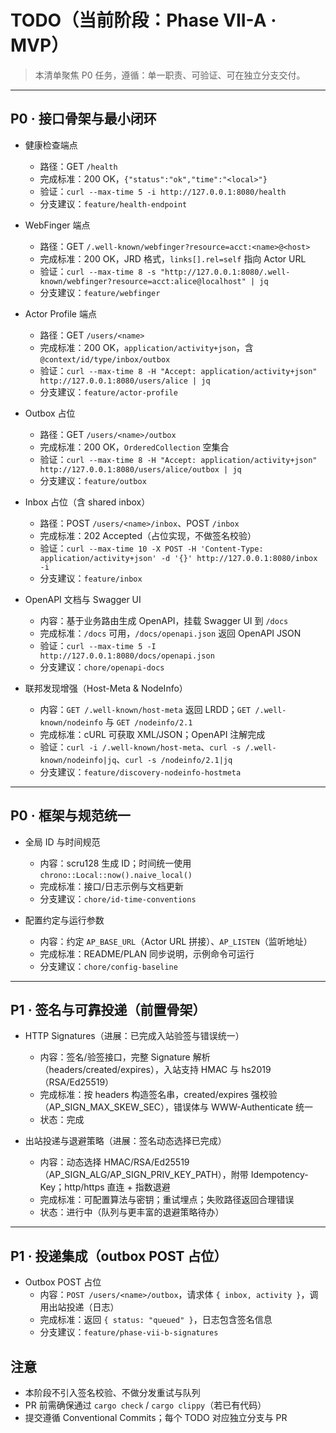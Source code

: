 # TODO（当前阶段：Phase VII-A · MVP）

> 本清单聚焦 P0 任务，遵循：单一职责、可验证、可在独立分支交付。

---

## P0 · 接口骨架与最小闭环

- 健康检查端点
  - 路径：GET `/health`
  - 完成标准：200 OK，`{"status":"ok","time":"<local>"}`
  - 验证：`curl --max-time 5 -i http://127.0.0.1:8080/health`
  - 分支建议：`feature/health-endpoint`

- WebFinger 端点
  - 路径：GET `/.well-known/webfinger?resource=acct:<name>@<host>`
  - 完成标准：200 OK，JRD 格式，`links[].rel=self` 指向 Actor URL
  - 验证：`curl --max-time 8 -s "http://127.0.0.1:8080/.well-known/webfinger?resource=acct:alice@localhost" | jq`
  - 分支建议：`feature/webfinger`

- Actor Profile 端点
  - 路径：GET `/users/<name>`
  - 完成标准：200 OK，`application/activity+json`，含 `@context/id/type/inbox/outbox`
  - 验证：`curl --max-time 8 -H "Accept: application/activity+json" http://127.0.0.1:8080/users/alice | jq`
  - 分支建议：`feature/actor-profile`

- Outbox 占位
  - 路径：GET `/users/<name>/outbox`
  - 完成标准：200 OK，`OrderedCollection` 空集合
  - 验证：`curl --max-time 8 -H "Accept: application/activity+json" http://127.0.0.1:8080/users/alice/outbox | jq`
  - 分支建议：`feature/outbox`

- Inbox 占位（含 shared inbox）
  - 路径：POST `/users/<name>/inbox`、POST `/inbox`
  - 完成标准：202 Accepted（占位实现，不做签名校验）
  - 验证：`curl --max-time 10 -X POST -H 'Content-Type: application/activity+json' -d '{}' http://127.0.0.1:8080/inbox -i`
  - 分支建议：`feature/inbox`

- OpenAPI 文档与 Swagger UI
  - 内容：基于业务路由生成 OpenAPI，挂载 Swagger UI 到 `/docs`
  - 完成标准：`/docs` 可用，`/docs/openapi.json` 返回 OpenAPI JSON
  - 验证：`curl --max-time 5 -I http://127.0.0.1:8080/docs/openapi.json`
  - 分支建议：`chore/openapi-docs`

- 联邦发现增强（Host-Meta & NodeInfo）
  - 内容：`GET /.well-known/host-meta` 返回 LRDD；`GET /.well-known/nodeinfo` 与 `GET /nodeinfo/2.1`
  - 完成标准：cURL 可获取 XML/JSON；OpenAPI 注解完成
  - 验证：`curl -i /.well-known/host-meta`、`curl -s /.well-known/nodeinfo|jq`、`curl -s /nodeinfo/2.1|jq`
  - 分支建议：`feature/discovery-nodeinfo-hostmeta`

---

## P0 · 框架与规范统一

- 全局 ID 与时间规范
  - 内容：scru128 生成 ID；时间统一使用 `chrono::Local::now().naive_local()`
  - 完成标准：接口/日志示例与文档更新
  - 分支建议：`chore/id-time-conventions`

- 配置约定与运行参数
  - 内容：约定 `AP_BASE_URL`（Actor URL 拼接）、`AP_LISTEN`（监听地址）
  - 完成标准：README/PLAN 同步说明，示例命令可运行
  - 分支建议：`chore/config-baseline`

---

## P1 · 签名与可靠投递（前置骨架）

- HTTP Signatures（进展：已完成入站验签与错误统一）
  - 内容：签名/验签接口，完整 Signature 解析（headers/created/expires），入站支持 HMAC 与 hs2019（RSA/Ed25519）
  - 完成标准：按 headers 构造签名串，created/expires 强校验（AP_SIGN_MAX_SKEW_SEC），错误体与 WWW-Authenticate 统一
  - 状态：完成

- 出站投递与退避策略（进展：签名动态选择已完成）
  - 内容：动态选择 HMAC/RSA/Ed25519（AP_SIGN_ALG/AP_SIGN_PRIV_KEY_PATH），附带 Idempotency-Key；http/https 直连 + 指数退避
  - 完成标准：可配置算法与密钥；重试埋点；失败路径返回合理错误
  - 状态：进行中（队列与更丰富的退避策略待办）

---

## P1 · 投递集成（outbox POST 占位）

- Outbox POST 占位
  - 内容：`POST /users/<name>/outbox`，请求体 `{ inbox, activity }`，调用出站投递（日志）
  - 完成标准：返回 `{ status: "queued" }`，日志包含签名信息
  - 分支建议：`feature/phase-vii-b-signatures`

## 注意

- 本阶段不引入签名校验、不做分发重试与队列
- PR 前需确保通过 `cargo check` / `cargo clippy`（若已有代码）
- 提交遵循 Conventional Commits；每个 TODO 对应独立分支与 PR
